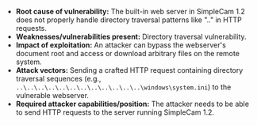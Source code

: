 - **Root cause of vulnerability:** The built-in web server in SimpleCam 1.2 does not properly handle directory traversal patterns like "..\" in HTTP requests.
- **Weaknesses/vulnerabilities present:** Directory traversal vulnerability.
- **Impact of exploitation:** An attacker can bypass the webserver's document root and access or download arbitrary files on the remote system.
- **Attack vectors:** Sending a crafted HTTP request containing directory traversal sequences (e.g., `..\..\..\..\..\..\..\..\..\..\..\..\windows\system.ini`) to the vulnerable webserver.
- **Required attacker capabilities/position:** The attacker needs to be able to send HTTP requests to the server running SimpleCam 1.2.